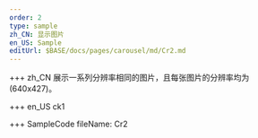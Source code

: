 ```yaml
--- 
order: 2
type: sample
zh_CN: 显示图片
en_US: Sample
editUrl: $BASE/docs/pages/carousel/md/Cr2.md
---
```


+++ zh_CN
展示一系列分辨率相同的图片，且每张图片的分辨率均为(640x427)。

+++ en_US
ck1

+++ SampleCode
fileName: Cr2

